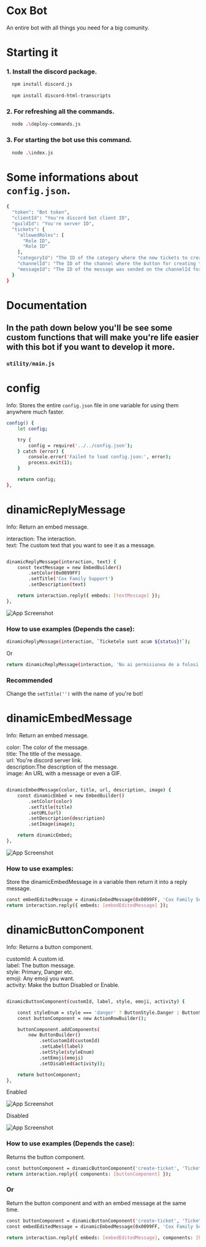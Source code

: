 
# Cox Bot

An entire bot with all things you need for a big comunity.


# Starting it

### 1. Install the discord package.
```bash
  npm install discord.js
  
  npm install discord-html-transcripts
```

### 2. For refreshing all the commands.
```bash
  node .\deploy-commands.js
```

### 3. For starting the bot use this command.
```bash
  node .\index.js
```

# Some informations about ```config.json```.

```bash
{
  "token": "Bot token",
  "clientId": "You're discord bot client ID",
  "guildId": "You're server ID",
  "tickets": {
    "allowedRoles": [ 
      "Role ID",
      "Role ID"
    ],
    "categoryId": "The ID of the category where the new tickets to create",
    "channelId": "The ID of the channel where the button for creating the tickets to be.",
    "messageId": "The ID of the message was sended on the channelId for reediting when the command /tickets was executed"
  }
}
```

# Documentation

## In the path down below you'll be see some custom functions that will make you're life easier with this bot if you want to develop it more.

### ```utility/main.js```

# config
Info: Stores the entire ```config.json``` file in one variable for using them anywhere much faster.

```bash
config() {
    let config;

    try {
        config = require('../../config.json');
    } catch (error) {
        console.error('Failed to load config.json:', error);
        process.exit(1);
    }

    return config;
},

```

# dinamicReplyMessage
Info: Return an embed message.

interaction: The interaction.\
text: The custom text that you want to see it as a message.


```bash

dinamicReplyMessage(interaction, text) {
    const textMessage = new EmbedBuilder()
        .setColor(0x0099FF)
        .setTitle('Cox Family Support')
        .setDescription(text)

    return interaction.reply({ embeds: [textMessage] });
},

```

![App Screenshot](https://cdn.discordapp.com/attachments/965523140920868924/1091957229898440724/dinamicReplyMessage.png)

### How to use examples (Depends the case):
```bash
dinamicReplyMessage(interaction, `Ticketele sunt acum ${status}!`);
```

Or

```bash
return dinamicReplyMessage(interaction, 'Nu ai permisiunea de a folosi aceasta comanda.')

```

### Recommended

Change the ```setTitle('')``` with the name of you're bot!

# dinamicEmbedMessage
Info: Return an embed message.

color: The color of the message.\
title: The title of the message.\
url: You're discord server link.\
description:The description of the message.\
image: An URL with a message or even a GIF.

```bash

dinamicEmbedMessage(color, title, url, description, image) {
    const dinamicEmbed = new EmbedBuilder()
        .setColor(color)
        .setTitle(title)
        .setURL(url)
        .setDescription(description)
        .setImage(image);

    return dinamicEmbed;
},

```

![App Screenshot](https://cdn.discordapp.com/attachments/965523140920868924/1091958336917868604/dinamicEmbedMessage.png)

### How to use examples:

Store the dinamicEmbedMessage in a variable then return it into a reply message.
```bash
const embedEditedMessage = dinamicEmbedMessage(0x0099FF, 'Cox Family Support - Tickets', 'https://discord.gg/cox', 'Apasa pe butonul de mai jos pentru a creea un ticket!', 'https://cdn.discordapp.com/attachments/656420226556100609/918151996580720660/standard_copy.gif');
return interaction.reply({ embeds: [embedEditedMessage] });
```

# dinamicButtonComponent
Info: Returns a button component.

customId: A custom id.\
label: The button message.\
style: Primary, Danger etc.\
emoji: Any emoji you want.\
activity: Make the button Disabled or Enable.

```bash

dinamicButtonComponent(customId, label, style, emoji, activity) {

    const styleEnum = style === 'danger' ? ButtonStyle.Danger : ButtonStyle.Primary;
    const buttonComponent = new ActionRowBuilder();

    buttonComponent.addComponents(
        new ButtonBuilder()
            .setCustomId(customId)
            .setLabel(label)
            .setStyle(styleEnum)
            .setEmoji(emoji)
            .setDisabled(activity));

    return buttonComponent;
},

```
Enabled

![App Screenshot](https://cdn.discordapp.com/attachments/965523140920868924/1091963743677710346/dinamicButtonComponent_1.png)

Disabled

![App Screenshot](https://cdn.discordapp.com/attachments/965523140920868924/1091963743874850866/dinamicButtonComponent_2.png)

### How to use examples (Depends the case):

Returns the button component.
```bash
const buttonComponent = dinamicButtonComponent('create-ticket', 'Tickete oprite.', 'danger', '📝', true)
return interaction.reply({ components: [buttonComponent] });

```

### Or

Return the button component and with an embed message at the same time.
```bash
const buttonComponent = dinamicButtonComponent('create-ticket', 'Tickete oprite.', 'danger', '📝', true)
const embedEditedMessage = dinamicEmbedMessage(0x0099FF, 'Cox Family Support - Tickets', 'https://discord.gg/cox', 'Apasa pe butonul de mai jos pentru a creea un ticket!', 'https://cdn.discordapp.com/attachments/656420226556100609/918151996580720660/standard_copy.gif');

return interaction.reply({ embeds: [embedEditedMessage], components: [buttonComponent] });
```
